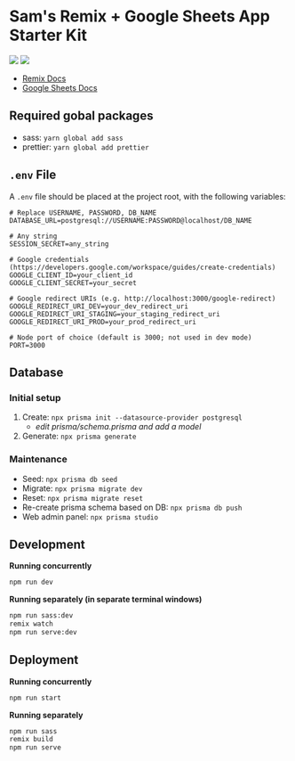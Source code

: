 # Sam's Remix + Google Sheets App Starter Kit

<img src="https://avatars.githubusercontent.com/u/64235328?s=200&v=4" /> <img src="https://avatars.githubusercontent.com/u/1342004?s=200&v=4" />

- [Remix Docs](https://remix.run/docs)
- [Google Sheets Docs](https://developers.google.com/sheets/api/quickstart/js)

## Required gobal packages

- sass: `yarn global add sass`
- prettier: `yarn global add prettier`

## `.env` File

A `.env` file should be placed at the project root, with the following variables:

```
# Replace USERNAME, PASSWORD, DB_NAME
DATABASE_URL=postgresql://USERNAME:PASSWORD@localhost/DB_NAME

# Any string
SESSION_SECRET=any_string

# Google credentials (https://developers.google.com/workspace/guides/create-credentials)
GOOGLE_CLIENT_ID=your_client_id
GOOGLE_CLIENT_SECRET=your_secret

# Google redirect URIs (e.g. http://localhost:3000/google-redirect)
GOOGLE_REDIRECT_URI_DEV=your_dev_redirect_uri
GOOGLE_REDIRECT_URI_STAGING=your_staging_redirect_uri
GOOGLE_REDIRECT_URI_PROD=your_prod_redirect_uri

# Node port of choice (default is 3000; not used in dev mode)
PORT=3000
```

## Database

### Initial setup

1. Create: `npx prisma init --datasource-provider postgresql`
   - _edit prisma/schema.prisma and add a model_
2. Generate: `npx prisma generate`

### Maintenance

- Seed: `npx prisma db seed`
- Migrate: `npx prisma migrate dev`
- Reset: `npx prisma migrate reset`
- Re-create prisma schema based on DB: `npx prisma db push`
- Web admin panel: `npx prisma studio`

## Development

**Running concurrently**

```sh
npm run dev
```

**Running separately (in separate terminal windows)**

```sh
npm run sass:dev
remix watch
npm run serve:dev
```

## Deployment

**Running concurrently**

```sh
npm run start
```

**Running separately**

```sh
npm run sass
remix build
npm run serve
```
